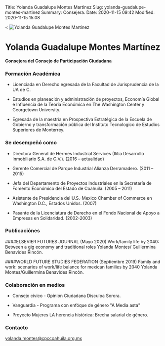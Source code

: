 Title: Yolanda Guadalupe Montes Martinez
Slug: yolanda-guadalupe-montes-martinez
Summary: Consejera.
Date: 2020-11-15 09:42
Modified: 2020-11-15 15:08

<
<img class="img-fluid" src="cpc-ygmm.jpg" alt="Yolanda Guadalupe Montes Martinez">

# Yolanda Guadalupe Montes Martínez

**Consejera del Consejo de Participación Ciudadana**

### Formación Académica

* Licenciada en Derecho egresada de la Facultad de Jurisprudencia de la UA de C. 

* Estudios en planeación y administración de proyectos, Economía Global e Influencia de la Teoría Económica en The Washington Center y Georgetown University. 

* Egresada de la maestría en Prospectiva Estratégica de la Escuela de Gobierno y transformación pública del Instituto Tecnologico de Estudios Superiores de Monterrey.

### Se desempeñó como

* Directora General de Hermes Industrial Services (Ilitia Desarrollo Inmobiliario S.A. de C.V.).  (2016 – actualidad)

* Gerente Comercial de Parque Industrial Alianza Derramadero. (2011 – 2015)

* Jefa del Departamento de Proyectos Industriales en la Secretaría de Fomento Económico del Estado de Coahuila. (2005 –  2011)

* Asistente de Presidencia del U.S.-Mexico Chamber of Commerce en Washington D.C., Estados Unidos. (2007)

* Pasante de la Licenciatura de Derecho en el Fondo Nacional de Apoyo a Empresas en Solidaridad. (2002-2003) 

### Publicaciónes

####ELSEVIER FUTURES JOURNAL  (Mayo 2020)
Work/family life by 2040: Between a gig economy and traditional roles Yolanda Montes/ Guillermina Benavides Rincón.

####WORLD FUTURE STUDIES FEDERATION  (Septiembre 2019)
Family and work: scenarios of work/life balance for mexican families by 2040 Yolanda Montes/Guillermina Benavides Rincón.

### Colaboración en medios

* Consejo civico - Opinión Ciudadana
Disculpa Sorora.

* Vanguardia - Programa con enfóque de género "A Media asta"

* Proyecto Mujeres
LA herencia histórica: Brecha salarial de género.


### Contacto

<yolanda.montes@cpccoahuila.org.mx>
